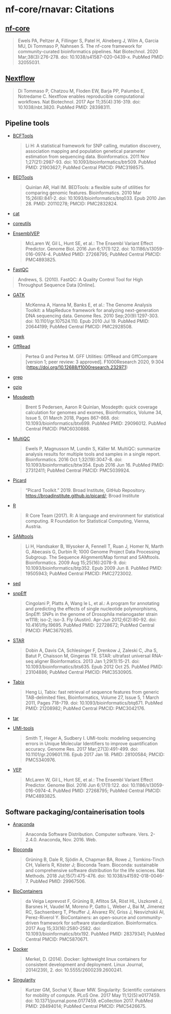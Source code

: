 # nf-core/rnavar: Citations

## [nf-core](https://pubmed.ncbi.nlm.nih.gov/32055031/)

> Ewels PA, Peltzer A, Fillinger S, Patel H, Alneberg J, Wilm A, Garcia MU, Di Tommaso P, Nahnsen S. The nf-core framework for community-curated bioinformatics pipelines. Nat Biotechnol. 2020 Mar;38(3):276-278. doi: 10.1038/s41587-020-0439-x. PubMed PMID: 32055031.

## [Nextflow](https://pubmed.ncbi.nlm.nih.gov/28398311/)

> Di Tommaso P, Chatzou M, Floden EW, Barja PP, Palumbo E, Notredame C. Nextflow enables reproducible computational workflows. Nat Biotechnol. 2017 Apr 11;35(4):316-319. doi: 10.1038/nbt.3820. PubMed PMID: 28398311.

## Pipeline tools

- [BCFTools](https://pubmed.ncbi.nlm.nih.gov/21903627/)

  > Li H: A statistical framework for SNP calling, mutation discovery, association mapping and population genetical parameter estimation from sequencing data. Bioinformatics. 2011 Nov 1;27(21):2987-93. doi: 10.1093/bioinformatics/btr509. PubMed PMID: 21903627; PubMed Central PMCID: PMC3198575.

- [BEDTools](https://pubmed.ncbi.nlm.nih.gov/20110278/)

  > Quinlan AR, Hall IM. BEDTools: a flexible suite of utilities for comparing genomic features. Bioinformatics. 2010 Mar 15;26(6):841-2. doi: 10.1093/bioinformatics/btq033. Epub 2010 Jan 28. PMID: 20110278; PMCID: PMC2832824.

- [cat](https://www.gnu.org/software/coreutils/manual/html_node/cat-invocation.html#cat-invocation)

- [coreutils](https://www.gnu.org/software/coreutils/)

- [EnsemblVEP](https://pubmed.ncbi.nlm.nih.gov/27268795/)

  > McLaren W, Gil L, Hunt SE, et al.: The Ensembl Variant Effect Predictor. Genome Biol. 2016 Jun 6;17(1):122. doi: 10.1186/s13059-016-0974-4. PubMed PMID: 27268795; PubMed Central PMCID: PMC4893825.

- [FastQC](https://www.bioinformatics.babraham.ac.uk/projects/fastqc/)

> Andrews, S. (2010). FastQC: A Quality Control Tool for High Throughput Sequence Data [Online].

- [GATK](https://pubmed.ncbi.nlm.nih.gov/20644199/)

  > McKenna A, Hanna M, Banks E, et al.: The Genome Analysis Toolkit: a MapReduce framework for analyzing next-generation DNA sequencing data. Genome Res. 2010 Sep;20(9):1297-303. doi: 10.1101/gr.107524.110. Epub 2010 Jul 19. PubMed PMID: 20644199; PubMed Central PMCID: PMC2928508.

- [gawk](https://www.gnu.org/software/gawk/)

- [GffRead](https://f1000research.com/articles/9-304/v1)

  > Pertea G and Pertea M. GFF Utilities: GffRead and GffCompare [version 1; peer review: 3 approved]. F1000Research 2020, 9:304 (https://doi.org/10.12688/f1000research.23297.1)

- [grep](https://www.gnu.org/software/grep/)

- [gzip](https://www.gnu.org/software/gzip/)

- [Mosdepth](https://academic.oup.com/bioinformatics/article/34/5/867/4583630)

  > Brent S Pedersen, Aaron R Quinlan, Mosdepth: quick coverage calculation for genomes and exomes, Bioinformatics, Volume 34, Issue 5, 01 March 2018, Pages 867–868. doi: 10.1093/bioinformatics/btx699. PubMed PMID: 29096012. PubMed Central PMCID: PMC6030888.

- [MultiQC](https://pubmed.ncbi.nlm.nih.gov/27312411/)

  > Ewels P, Magnusson M, Lundin S, Käller M. MultiQC: summarize analysis results for multiple tools and samples in a single report. Bioinformatics. 2016 Oct 1;32(19):3047-8. doi: 10.1093/bioinformatics/btw354. Epub 2016 Jun 16. PubMed PMID: 27312411; PubMed Central PMCID: PMC5039924.

- [Picard](https://broadinstitute.github.io/picard/)

  > “Picard Toolkit.” 2019. Broad Institute, GitHub Repository. https://broadinstitute.github.io/picard/; Broad Institute

- [R](https://www.R-project.org/)

  > R Core Team (2017). R: A language and environment for statistical computing. R Foundation for Statistical Computing, Vienna, Austria.

- [SAMtools](https://pubmed.ncbi.nlm.nih.gov/19505943/)

  > Li H, Handsaker B, Wysoker A, Fennell T, Ruan J, Homer N, Marth G, Abecasis G, Durbin R; 1000 Genome Project Data Processing Subgroup. The Sequence Alignment/Map format and SAMtools. Bioinformatics. 2009 Aug 15;25(16):2078-9. doi: 10.1093/bioinformatics/btp352. Epub 2009 Jun 8. PubMed PMID: 19505943; PubMed Central PMCID: PMC2723002.

- [sed](https://www.gnu.org/software/sed/)

- [snpEff](https://pubmed.ncbi.nlm.nih.gov/22728672/)

  > Cingolani P, Platts A, Wang le L, et al.: A program for annotating and predicting the effects of single nucleotide polymorphisms, SnpEff: SNPs in the genome of Drosophila melanogaster strain w1118; iso-2; iso-3. Fly (Austin). Apr-Jun 2012;6(2):80-92. doi: 10.4161/fly.19695. PubMed PMID: 22728672; PubMed Central PMCID: PMC3679285.

- [STAR](https://pubmed.ncbi.nlm.nih.gov/23104886/)

  > Dobin A, Davis CA, Schlesinger F, Drenkow J, Zaleski C, Jha S, Batut P, Chaisson M, Gingeras TR. STAR: ultrafast universal RNA-seq aligner Bioinformatics. 2013 Jan 1;29(1):15-21. doi: 10.1093/bioinformatics/bts635. Epub 2012 Oct 25. PubMed PMID: 23104886; PubMed Central PMCID: PMC3530905.

- [Tabix](https://pubmed.ncbi.nlm.nih.gov/21208982/)

  > Heng Li, Tabix: fast retrieval of sequence features from generic TAB-delimited files, Bioinformatics, Volume 27, Issue 5, 1 March 2011, Pages 718–719. doi: 10.1093/bioinformatics/btq671. PubMed PMID: 21208982; PubMed Central PMCID: PMC3042176.

- [tar](https://www.gnu.org/software/tar/)

- [UMI-tools](https://pubmed.ncbi.nlm.nih.gov/28100584/)

  > Smith T, Heger A, Sudbery I. UMI-tools: modeling sequencing errors in Unique Molecular Identifiers to improve quantification accuracy. Genome Res. 2017 Mar;27(3):491-499. doi: 10.1101/gr.209601.116. Epub 2017 Jan 18. PMID: 28100584; PMCID: PMC5340976.

- [VEP](https://pubmed.ncbi.nlm.nih.gov/27268795/)

  > McLaren W, Gil L, Hunt SE, et al.: The Ensembl Variant Effect Predictor. Genome Biol. 2016 Jun 6;17(1):122. doi: 10.1186/s13059-016-0974-4. PubMed PMID: 27268795; PubMed Central PMCID: PMC4893825.

## Software packaging/containerisation tools

- [Anaconda](https://anaconda.com)

  > Anaconda Software Distribution. Computer software. Vers. 2-2.4.0. Anaconda, Nov. 2016. Web.

- [Bioconda](https://pubmed.ncbi.nlm.nih.gov/29967506/)

  > Grüning B, Dale R, Sjödin A, Chapman BA, Rowe J, Tomkins-Tinch CH, Valieris R, Köster J; Bioconda Team. Bioconda: sustainable and comprehensive software distribution for the life sciences. Nat Methods. 2018 Jul;15(7):475-476. doi: 10.1038/s41592-018-0046-7. PubMed PMID: 29967506.

- [BioContainers](https://pubmed.ncbi.nlm.nih.gov/28379341/)

  > da Veiga Leprevost F, Grüning B, Aflitos SA, Röst HL, Uszkoreit J, Barsnes H, Vaudel M, Moreno P, Gatto L, Weber J, Bai M, Jimenez RC, Sachsenberg T, Pfeuffer J, Alvarez RV, Griss J, Nesvizhskii AI, Perez-Riverol Y. BioContainers: an open-source and community-driven framework for software standardization. Bioinformatics. 2017 Aug 15;33(16):2580-2582. doi: 10.1093/bioinformatics/btx192. PubMed PMID: 28379341; PubMed Central PMCID: PMC5870671.

- [Docker](https://dl.acm.org/doi/10.5555/2600239.2600241)

  > Merkel, D. (2014). Docker: lightweight linux containers for consistent development and deployment. Linux Journal, 2014(239), 2. doi: 10.5555/2600239.2600241.

- [Singularity](https://pubmed.ncbi.nlm.nih.gov/28494014/)

  > Kurtzer GM, Sochat V, Bauer MW. Singularity: Scientific containers for mobility of compute. PLoS One. 2017 May 11;12(5):e0177459. doi: 10.1371/journal.pone.0177459. eCollection 2017. PubMed PMID: 28494014; PubMed Central PMCID: PMC5426675.
